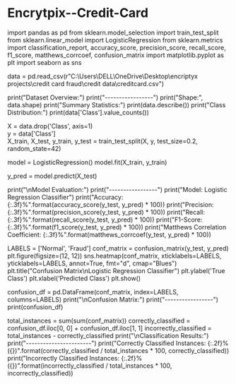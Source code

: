 # Encrytpix--Credit-Card
import pandas as pd
from sklearn.model_selection import train_test_split
from sklearn.linear_model import LogisticRegression
from sklearn.metrics import classification_report, accuracy_score, precision_score, recall_score, f1_score, matthews_corrcoef, confusion_matrix
import matplotlib.pyplot as plt
import seaborn as sns

data = pd.read_csv(r"C:\Users\DELL\OneDrive\Desktop\encriptyx projects\credit card fraud\credit data\creditcard.csv")

print("Dataset Overview:")
print("-----------------")
print("Shape:", data.shape)
print("Summary Statistics:")
print(data.describe())
print("Class Distribution:")
print(data['Class'].value_counts())

X = data.drop('Class', axis=1)  
y = data['Class']  
X_train, X_test, y_train, y_test = train_test_split(X, y, test_size=0.2, random_state=42)

model = LogisticRegression()
model.fit(X_train, y_train)

y_pred = model.predict(X_test)

print("\nModel Evaluation:")
print("-----------------")
print("Model: Logistic Regression Classifier")
print("Accuracy: {:.3f}%".format(accuracy_score(y_test, y_pred) * 100))
print("Precision: {:.3f}%".format(precision_score(y_test, y_pred) * 100))
print("Recall: {:.3f}%".format(recall_score(y_test, y_pred) * 100))
print("F1-Score: {:.3f}%".format(f1_score(y_test, y_pred) * 100))
print("Matthews Correlation Coefficient: {:.3f}%".format(matthews_corrcoef(y_test, y_pred) * 100))

LABELS = ['Normal', 'Fraud']
conf_matrix = confusion_matrix(y_test, y_pred)
plt.figure(figsize=(12, 12))
sns.heatmap(conf_matrix, xticklabels=LABELS, yticklabels=LABELS, annot=True, fmt="d", cmap="Blues")
plt.title("Confusion Matrix\nLogistic Regression Classifier")
plt.ylabel('True Class')
plt.xlabel('Predicted Class')
plt.show()

confusion_df = pd.DataFrame(conf_matrix, index=LABELS, columns=LABELS)
print("\nConfusion Matrix:")
print("-----------------")
print(confusion_df)

total_instances = sum(sum(conf_matrix))
correctly_classified = confusion_df.iloc[0, 0] + confusion_df.iloc[1, 1]
incorrectly_classified = total_instances - correctly_classified
print("\nClassification Results:")
print("-----------------------")
print("Correctly Classified Instances: {:.2f}% ({})".format(correctly_classified / total_instances * 100, correctly_classified))
print("Incorrectly Classified Instances: {:.2f}% ({})".format(incorrectly_classified / total_instances * 100, incorrectly_classified))
